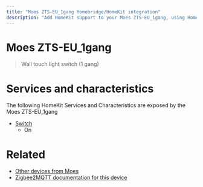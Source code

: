 ```yaml
---
title: "Moes ZTS-EU_1gang Homebridge/HomeKit integration"
description: "Add HomeKit support to your Moes ZTS-EU_1gang, using Homebridge, Zigbee2MQTT and homebridge-z2m."
---
```

<!---
This file has been GENERATED using src/docgen/docgen.ts
DO NOT EDIT THIS FILE MANUALLY!
-->
# Moes ZTS-EU_1gang
> Wall touch light switch (1 gang)


# Services and characteristics
The following HomeKit Services and Characteristics are exposed by
the Moes ZTS-EU_1gang

* [Switch](../../switch.md)
  * On


# Related
* [Other devices from Moes](../index.md#moes)
* [Zigbee2MQTT documentation for this device](https://www.zigbee2mqtt.io/devices/ZTS-EU_1gang.html)
